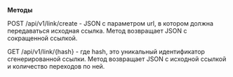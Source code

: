 **Методы**

POST /api/v1/link/create - JSON с параметром url, в котором должна передаваться исходная ссылка. Метод возвращает JSON c сокращенной ссылкой.

GET /api/v1/link/{hash} - где hash, это уникальный идентификатор сгенерированной ссылки. Метод возвращает JSON с исходной ссылкой и количество переходов по ней.
